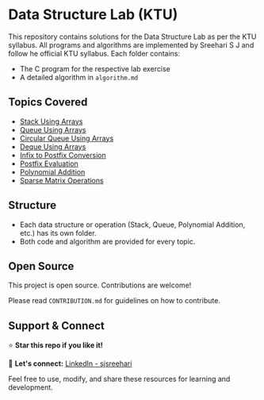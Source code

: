 # Data Structure Lab (KTU)

This repository contains solutions for the Data Structure Lab as per the KTU syllabus. All programs and algorithms are implemented by Sreehari S J and follow he official KTU syllabus. Each folder contains:

- The C program for the respective lab exercise
- A detailed algorithm in `algorithm.md`


## Topics Covered

- [Stack Using Arrays](./Stack_Using_Arrays)
- [Queue Using Arrays](./Queue_Using_Arrays)
- [Circular Queue Using Arrays](./Circular_Queue_Using_Arrays)
- [Deque Using Arrays](./Deque_Using_Arrays)
- [Infix to Postfix Conversion](./Infix_to_Postfix_Conversion)
- [Postfix Evaluation](./Postfix_Evaluation)
- [Polynomial Addition](./Polynomial_Addition)
- [Sparse Matrix Operations](./Sparse_Matrix_Operations)

## Structure

- Each data structure or operation (Stack, Queue, Polynomial Addition, etc.) has its own folder.
- Both code and algorithm are provided for every topic.


## Open Source

This project is open source. Contributions are welcome!

Please read `CONTRIBUTION.md` for guidelines on how to contribute.

## Support & Connect

⭐ **Star this repo if you like it!**

👤 **Let's connect:** [LinkedIn - sjsreehari](https://www.linkedin.com/in/sreeharisj/)


Feel free to use, modify, and share these resources for learning and development.
